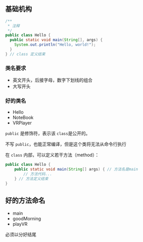 ## 基础机构

```java
/**
 * 注释
 */
public class Hello {
  public static void main(String[], args) {
    System.out.println("Hello, world!");
  }
} // class 定义结束
```

### 类名要求
- 英文开头，后接字母，数字下划线的组合
- 大写开头

### 好的类名
- Hello
- NoteBook
- VRPlayer


```public``` 是修饰符，表示该 ```class```是公开的。

不写 ```public```，也能正常编译，但是这个类将无法从命令行执行

在 ```class``` 内部，可以定义若干方法（method）：
```java
public class Hello {
    public static void main(String[] args) { // 方法名是main
        // 方法代码...
    } // 方法定义结束
}
```

## 好的方法命名
- main
- goodMorning
- playVR

必须以分好结尾


